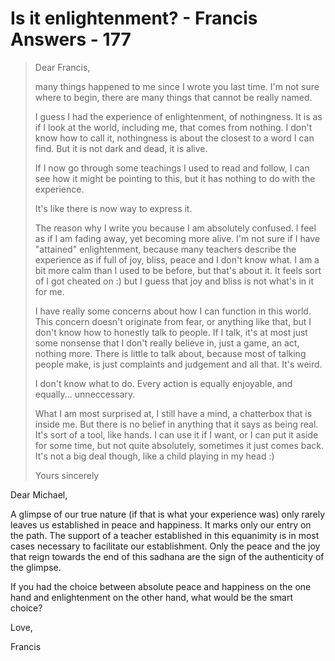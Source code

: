 # Is it enlightenment? - Francis Answers - 177

>Dear Francis, 
>
>many things happened to me since I wrote you last time. I'm not sure where to begin, there are many things that cannot be really named. 
>
>I guess I had the experience of enlightenment, of nothingness. It is as if I look at the world, including me, that comes from nothing. I don't know how to call it, nothingness is about the closest to a word I can find. But it is not dark and dead, it is alive. 
>
>If I now go through some teachings I used to read and follow, I can see how it might be pointing to this, but it has nothing to do with the experience. 
>
>It's like there is now way to express it. 
>
>The reason why I write you because I am absolutely confused. I feel as if I am fading away, yet becoming more alive. I'm not sure if I have "attained" enlightenment, because many teachers describe the experience as if full of joy, bliss, peace and I don't know what. I am a bit more calm than I used to be before, but that's about it. It feels sort of I got cheated on :) but I guess that joy and bliss is not what's in it for me. 
>
>I have really some concerns about how I can function in this world. This concern doesn't originate from fear, or anything like that, but I don't know how to honestly talk to people. If I talk, it's at most just some nonsense that I don't really believe in, just a game, an act, nothing more. There is little to talk about, because most of talking people make, is just complaints and judgement and all that. It's weird. 
>
>I don't know what to do. Every action is equally enjoyable, and equally... unneccessary. 
>
>What I am most surprised at, I still have a mind, a chatterbox that is inside me. But there is no belief in anything that it says as being real. It's sort of a tool, like hands. I can use it if I want, or I can put it aside for some time, but not quite absolutely, sometimes it just comes back. It's not a big deal though, like a child playing in my head :)
>
>Yours sincerely

Dear Michael,

A glimpse of our true nature (if that is what your experience was) only rarely leaves us established in peace and happiness. It marks only our entry on the path. The support of a teacher established in this equanimity is in most cases necessary to facilitate our establishment. Only the peace and the joy that reign towards the end of this sadhana are the sign of the authenticity of the glimpse.

If you had the choice between absolute peace and happiness on the one hand and enlightenment on the other hand, what would be the smart choice?

Love,

Francis


